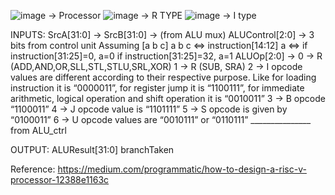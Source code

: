 ![image -> Processor](https://github.com/Rohan7Gupta/smitrv/assets/107053094/ef118744-9367-43c2-9b14-e6c7b1c1c094)
![image -> R TYPE](https://github.com/Rohan7Gupta/smitrv/assets/107053094/aa4e96d8-b3d9-4223-8078-18cca0e9445c)
![image -> I type](https://github.com/Rohan7Gupta/smitrv/assets/107053094/b7374167-2251-4479-a7c9-46cf2f3f85b2)


INPUTS: SrcA[31:0] -> 
        SrcB[31:0] ->  (from ALU mux)
        ALUControl[2:0] -> 3 bits from control unit
                      Assuming [a b c] 
                      a b c <=> instruction[14:12]
                      a <=> if instruction[31:25]=0, a=0
                            if instruction[31:25]=32, a=1
        ALUOp[2:0] -> 0 -> R (ADD,AND,OR,SLL,STL,STLU,SRL,XOR)
                      1 -> R (SUB, SRA)
                      2 -> I opcode values are different according to their respective purpose. 
                            Like for loading instruction it is “0000011”, for register jump it is “1100111”, for immediate arithmetic, logical operation and shift operation it is “0010011” 
                      3 -> B opcode “1100011”
                      4 -> J opcode value is “1101111”
                      5 -> S opcode is given by “0100011”
                      6 -> U opcode values are “0010111” or “0110111” 
                      _______________
                      from ALU_ctrl
                      
OUTPUT: ALUResult[31:0]
        branchTaken

Reference: https://medium.com/programmatic/how-to-design-a-risc-v-processor-12388e1163c
